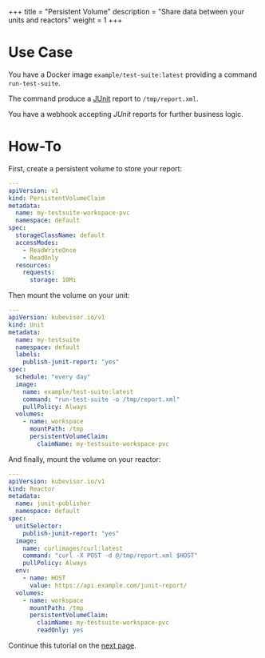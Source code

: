 +++
title = "Persistent Volume"
description = "Share data between your units and reactors"
weight = 1
+++

# Use Case

You have a Docker image `example/test-suite:latest` providing a command `run-test-suite`.

The command produce a [JUnit](https://junit.org/junit5/) report to `/tmp/report.xml`.

You have a webhook accepting *JUnit* reports for further business logic.

# How-To

First, create a persistent volume to store your report:

```yaml
---
apiVersion: v1
kind: PersistentVolumeClaim
metadata:
  name: my-testsuite-workspace-pvc
  namespace: default
spec:
  storageClassName: default
  accessModes:
    - ReadWriteOnce
    - ReadOnly
  resources:
    requests:
      storage: 10Mi
```

Then mount the volume on your unit:

```yaml
---
apiVersion: kubevisor.io/v1
kind: Unit
metadata:
  name: my-testsuite
  namespace: default
  labels:
    publish-junit-report: "yes"
spec:
  schedule: "every day"
  image:
    name: example/test-suite:latest
    command: "run-test-suite -o /tmp/report.xml"
    pullPolicy: Always
  volumes:
    - name: workspace
      mountPath: /tmp
      persistentVolumeClaim:
        claimName: my-testsuite-workspace-pvc
```

And finally, mount the volume on your reactor:

```yaml
---
apiVersion: kubevisor.io/v1
kind: Reactor
metadata:
  name: junit-publisher
  namespace: default
spec:
  unitSelector:
    publish-junit-report: "yes"
  image:
    name: curlimages/curl:latest
    command: "curl -X POST -d @/tmp/report.xml $HOST"
    pullPolicy: Always
  env:
    - name: HOST
      value: https://api.example.com/junit-report/
  volumes:
    - name: workspace
      mountPath: /tmp
      persistentVolumeClaim:
        claimName: my-testsuite-workspace-pvc
        readOnly: yes
```

Continue this tutorial on the [next page](/docs/dockerized-supervision/data/access).
